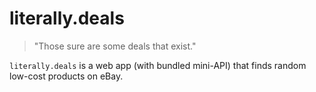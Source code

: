 # literally.deals

> "Those sure are some deals that exist."

`literally.deals` is a web app (with bundled mini-API) that finds random
low-cost products on eBay.
